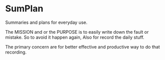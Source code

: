 SumPlan
=======

Summaries and plans for everyday use.

The MISSION and or the PURPOSE is to easily write down  the fault or mistake. So to avoid it happen again, Also for record the daily stuff.

The primary concern are for better effective and productive way to do that recording.
